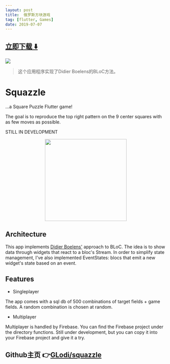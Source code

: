 ```yaml
---
layout: post
title:  俄罗斯方块游戏
tag: [flutter, Games]
date: 2019-07-07
---
```


 


## [立即下载 ️⬇️ ](https://codeload.github.com/GLodi/squazzle/zip/master) 


 
![](https://flutterawesome.com/content/images/2019/06/squazzle-1.jpg)
 
>
> 这个应用程序实现了Didier Boelens的BLoC方法。
>

 
# Squazzle

...a Square Puzzle Flutter game! 

The goal is to reproduce the top right pattern
on the 9 center squares with as few moves as possible.

STILL IN DEVELOPMENT 

<div align="center">
	<img src="https://raw.githubusercontent.com/GLodi/squazzle/master/gfx/screen.png" width="256"/>
</div>

## Architecture

This app implements [Didier Boelens'](https://www.didierboelens.com/2018/12/reactive-programming---streams---bloc---practical-use-cases/) approach to BLoC.
The idea is to show data through widgets that react to a bloc's Stream.
In order to simplify state management, I've also implemented EventStates: 
blocs that emit a new widget's state based on an event.

## Features

  - Singleplayer

 The app comes with a sql db of 500 combinations of target fields + game fields. A random 
 combination is chosen at random.
 
  - Multiplayer

Multiplayer is handled by Firebase. You can find the Firebase project under the directory functions. 
Still under development, but you can copy it into your Firebase project and give it a try.

## Github主页 👉[GLodi/squazzle](http://github.com/GLodi/squazzle)
